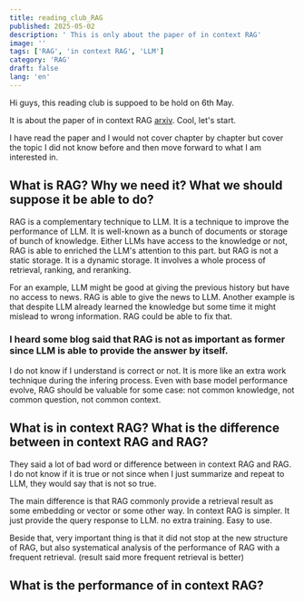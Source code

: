 ```yaml
---
title: reading_club_RAG
published: 2025-05-02
description: ' This is only about the paper of in context RAG'
image: ''
tags: ['RAG', 'in context RAG', 'LLM']
category: 'RAG'
draft: false 
lang: 'en'
---
```


Hi guys, this reading club is suppoed to be hold on 6th May.

It is about the paper of in context RAG [arxiv](https://arxiv.org/abs/2302.00083). Cool, let's start.

I have read the paper and I would not cover chapter by chapter but cover the topic I did not know before and then move forward to what I am interested in.

## What is RAG? Why we need it? What we should suppose it be able to do?

RAG is a complementary technique to LLM. It is a technique to improve the performance of LLM. It is well-known as a bunch of documents or storage of bunch of knowledge. Either LLMs have access to the knowledge or not, RAG is able to enriched the LLM's attention to this part. but RAG is not a static storage. It is a dynamic storage. It involves a whole process of retrieval, ranking, and reranking.

For an example, LLM might be good at giving the previous history but have no access to news. RAG is able to give the news to LLM. Another example is that despite LLM already learned the knowledge but some time it might mislead to wrong information. RAG could be able to fix that.

### I heard some blog said that RAG is not as important as former since LLM is able to provide the answer by itself. 

I do not know if I understand is correct or not. It is more like an extra work technique during the infering process. Even with base model performance evolve, RAG should be valuable for some case: not common knowledge, not common question, not common context.

## What is in context RAG? What is the difference between in context RAG and RAG?

They said a lot of bad word or difference between in context RAG and RAG. I do not know if it is true or not since when I just summarize and repeat to LLM, they would say that is not so true.

The main difference is that RAG commonly provide a retrieval result as some embedding or vector or some other way. In context RAG is simpler. It just provide the query response to LLM. no extra training. Easy to use.

Beside that, very important thing is that it did not stop at the new structure of RAG, but also systematical analysis of the performance of RAG with a frequent retrieval. (result said more frequent retrieval is better)

## What is the performance of in context RAG?
